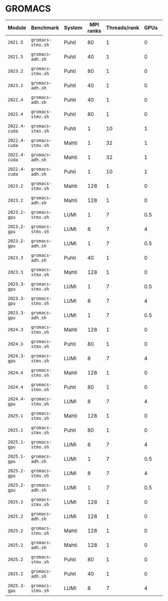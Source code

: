 # GROMACS

| Module        | Benchmark         | System | MPI ranks | Threads/rank | GPUs | Performance (ns/day) | Date       |
|---------------|-------------------|--------|-----------|--------------|------|----------------------|------------|
| `2021.5`      | `gromacs-stmv.sh` | Puhti  | 80        | 1            | 0    | 3.627                | 2023-09-05 |
| `2021.5`      | `gromacs-adh.sh`  | Puhti  | 40        | 1            | 0    | 46.210               | 2023-09-05 |
| `2023.2`      | `gromacs-stmv.sh` | Puhti  | 80        | 1            | 0    | 3.871                | 2023-09-05 |
| `2023.2`      | `gromacs-adh.sh`  | Puhti  | 40        | 1            | 0    | 46.646               | 2023-09-05 |
| `2022.4`      | `gromacs-adh.sh`  | Puhti  | 40        | 1            | 0    | 46.385               | 2023-09-06 |
| `2022.4`      | `gromacs-stmv.sh` | Puhti  | 80        | 1            | 0    | 3.685                | 2023-09-06 |
| `2022.4-cuda` | `gromacs-stmv.sh` | Puhti  | 1         | 10           | 1    | 13.725               | 2023-09-13 |
| `2022.4-cuda` | `gromacs-stmv.sh` | Mahti  | 1         | 32           | 1    | 20.566               | 2023-09-14 |
| `2022.4-cuda` | `gromacs-adh.sh`  | Mahti  | 1         | 32           | 1    | 336.037              | 2023-09-14 |
| `2022.4-cuda` | `gromacs-adh.sh`  | Puhti  | 1         | 10           | 1    | 216.032              | 2023-09-14 |
| `2023.2`      | `gromacs-stmv.sh` | Mahti  | 128       | 1            | 0    | 9.588                | 2023-09-14 |
| `2023.2`      | `gromacs-adh.sh`  | Mahti  | 128       | 1            | 0    | 127.931              | 2023-09-14 |
| `2023.2-gpu`  | `gromacs-stmv.sh` | LUMI   | 1         | 7            | 0.5  | 15.564               | 2023-09-14 |
| `2023.2-gpu`  | `gromacs-stmv.sh` | LUMI   | 8         | 7            | 4    | 78.905               | 2023-09-14 |
| `2023.2-gpu`  | `gromacs-adh.sh`  | LUMI   | 1         | 7            | 0.5  | 234.541              | 2023-09-15 |
| `2023.3`      | `gromacs-adh.sh`  | Puhti  | 40        | 1            | 0    | 48.042               | 2023-11-14 |
| `2023.3`      | `gromacs-stmv.sh` | Mahti  | 128       | 1            | 0    | 9.475                | 2023-11-14 |
| `2023.3-gpu`  | `gromacs-stmv.sh` | LUMI   | 1         | 7            | 0.5  | 16.213               | 2023-11-17 |
| `2023.3-gpu`  | `gromacs-stmv.sh` | LUMI   | 8         | 7            | 4    | 78.376               | 2023-11-17 |
| `2023.3-gpu`  | `gromacs-adh.sh`  | LUMI   | 1         | 7            | 0.5  | 232.214              | 2023-11-17 |
| `2024.3`      | `gromacs-stmv.sh` | Mahti  | 128       | 1            | 0    | 9.744                | 2024-09-10 |
| `2024.3`      | `gromacs-stmv.sh` | Puhti  | 80        | 1            | 0    | 6.927                | 2024-09-10 |
| `2024.3-gpu`  | `gromacs-stmv.sh` | LUMI   | 8         | 7            | 4    | 105.015              | 2024-09-17 |
| `2024.4`      | `gromacs-stmv.sh` | Mahti  | 128       | 1            | 0    | 9.843                | 2024-11-07 |
| `2024.4`      | `gromacs-stmv.sh` | Puhti  | 80        | 1            | 0    | 6.927                | 2024-11-07 |
| `2024.4-gpu`  | `gromacs-stmv.sh` | LUMI   | 8         | 7            | 4    | 105.624              | 2024-11-07 |
| `2025.1`      | `gromacs-stmv.sh` | Mahti  | 128       | 1            | 0    | 9.889                | 2024-04-09 |
| `2025.1`      | `gromacs-stmv.sh` | Puhti  | 80        | 1            | 0    | 6.864                | 2025-05-07 |
| `2025.1-gpu`  | `gromacs-stmv.sh` | LUMI   | 8         | 7            | 4    | 109.033              | 2025-06-02 |
| `2025.1-gpu`  | `gromacs-adh.sh`  | LUMI   | 1         | 7            | 0.5  | 270.265              | 2025-06-02 |
| `2025.2-gpu`  | `gromacs-stmv.sh` | LUMI   | 8         | 7            | 4    | 109.791              | 2025-07-02 |
| `2025.2-gpu`  | `gromacs-adh.sh`  | LUMI   | 1         | 7            | 0.5  | 282.180              | 2025-07-02 |
| `2025.2`      | `gromacs-stmv.sh` | LUMI   | 128       | 1            | 0    | 10.415               | 2025-08-08 |
| `2025.2`      | `gromacs-adh.sh`  | LUMI   | 128       | 1            | 0    | 157.132              | 2025-08-08 |
| `2025.2`      | `gromacs-stmv.sh` | Mahti  | 128       | 1            | 0    | 9.934                | 2025-08-08 |
| `2025.2`      | `gromacs-adh.sh`  | Mahti  | 128       | 1            | 0    | 122.214              | 2025-08-08 |
| `2025.2`      | `gromacs-stmv.sh` | Puhti  | 80        | 1            | 0    | 6.736                | 2025-08-08 |
| `2025.2`      | `gromacs-adh.sh`  | Puhti  | 40        | 1            | 0    | 41.596               | 2025-08-08 |
| `2025.3-gpu`  | `gromacs-stmv.sh` | LUMI   | 8         | 7            | 4    | 109.350              | 2025-09-15 |
